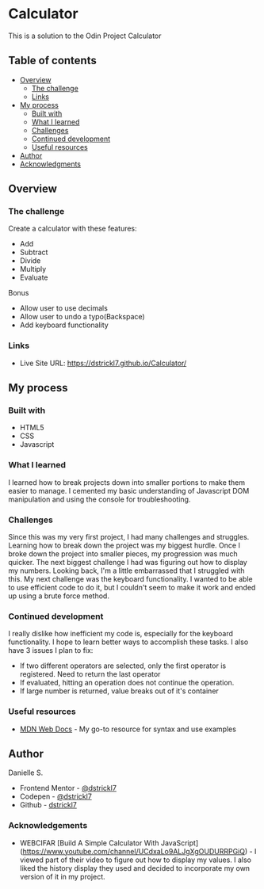 # Calculator

This is a solution to the Odin Project Calculator

## Table of contents

- [Overview](#overview)
  - [The challenge](#the-challenge)
  - [Links](#links)
- [My process](#my-process)
  - [Built with](#built-with)
  - [What I learned](#what-i-learned)
  - [Challenges](#challenges)
  - [Continued development](#continued-development)
  - [Useful resources](#useful-resources)
- [Author](#author)
- [Acknowledgments](#acknowledgments)


## Overview

### The challenge

Create a calculator with these features:
- Add
- Subtract
- Divide
- Multiply
- Evaluate

Bonus
- Allow user to use decimals
- Allow user to undo a typo(Backspace)
- Add keyboard functionality

### Links

- Live Site URL: https://dstrickl7.github.io/Calculator/

## My process

### Built with

- HTML5
- CSS
- Javascript


### What I learned

I learned how to break projects down into smaller portions to make them easier to manage. I cemented my basic understanding of Javascript DOM manipulation and using the console for troubleshooting.


### Challenges
Since this was my very first project, I had many challenges and struggles. Learning how to break down the project was my biggest hurdle. Once I broke down the project into smaller pieces, my progression was much quicker. The next biggest challenge I had was figuring out how to display my numbers. Looking back, I'm a little embarrassed that I struggled with this. My next challenge was the keyboard functionality. I wanted to be able to use efficient code to do it, but I couldn't seem to make it work and ended up using a brute force method.


### Continued development

I really dislike how inefficient my code is, especially for the keyboard functionality. I hope to learn better ways to accomplish these tasks. I also have 3 issues I plan to fix:

- If two different operators are selected, only the first operator is registered. Need to return the last operator
- If evaluated, hitting an operation does not continue the operation.
- If large number is returned, value breaks out of it's container



### Useful resources

- [MDN Web Docs](https://developer.mozilla.org/en-US/) - My go-to resource for syntax and use examples


## Author
Danielle S.
- Frontend Mentor - [@dstrickl7](https://www.frontendmentor.io/profile/dstrickl7)
- Codepen - [@dstrickl7](https://codepen.io/dstrickl7)
- Github - [dstrickl7](https://github.com/dstrickl7)

### Acknowledgements
- WEBCIFAR [Build A Simple Calculator With JavaScript] (https://www.youtube.com/channel/UCdxaLo9ALJgXgOUDURRPGiQ) - I viewed part of their video to figure out how to display my values. I also liked the history display they used and decided to incorporate my own version of it in my project.
